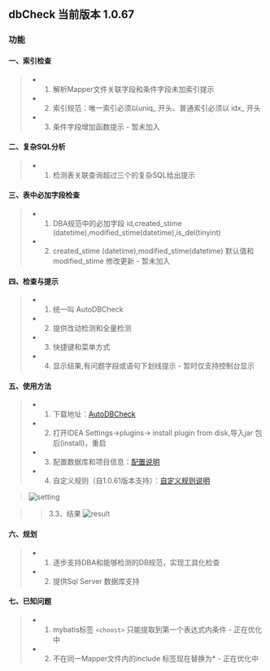 ## dbCheck 当前版本 1.0.67
### 功能
#### 一、索引检查
> - 1) 解析Mapper文件关联字段和条件字段未加索引提示
> - 2) 索引规范：唯一索引必须以uniq_ 开头、普通索引必须以 idx_ 开头 
> - 3) 条件字段增加函数提示  - 暂未加入

#### 二、复杂SQL分析
> - 1) 检测表关联查询超过三个的复杂SQL给出提示

#### 三、表中必加字段检查
> - 1) DBA规范中的必加字段 id,created_stime (datetime),modified_stime(datetime),is_del(tinyint)<br>
> - 2) created_stime (datetime),modified_stime(datetime) 默认值和modified_stime 修改更新 - 暂未加入

#### 四、检查与提示
> - 1) 统一叫 AutoDBCheck
> - 2) 提供改动检测和全量检测
> - 3) 快捷键和菜单方式
> - 4) 显示结果,有问题字段或语句下划线提示 - 暂时仅支持控制台显示

#### 五、使用方法
> - 1) 下载地址：[AutoDBCheck](https://github.com/AutohomeCorp/dbCheck/releases)
> - 2) 打开IDEA Settings->plugins-> install plugin from disk,导入jar 包后(install)，重启
> - 3) 配置数据库和项目信息：[配置说明](https://github.com/AutohomeCorp/dbCheck/wiki/配置说明)
> - 4) 自定义规则（自1.0.61版本支持）：[自定义规则说明](https://github.com/AutohomeCorp/dbCheck/wiki/自定义规则说明)

>   ![setting](https://files3.autoimg.cn/youche-h5/dbcheck/settings.png)
       
>   > 3.3、结果
       ![result](https://files3.autoimg.cn/youche-h5/dbcheck/result.png)

#### 六、规划
> - 1) 逐步支持DBA和能够检测的DB规范，实现工具化检查
> - 2) 提供Sql Server 数据库支持

#### 七、已知问题
> - 1) mybatis标签 ```<choost>``` 只能提取到第一个表达式内条件 - 正在优化中
> - 2) 不在同一Mapper文件内的include 标签现在替换为* - 正在优化中
